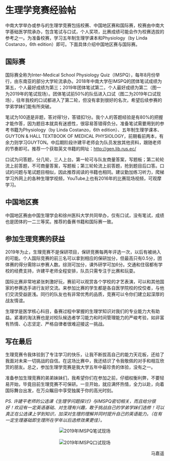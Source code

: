 # 生理学竞赛经验帖

中南大学举办或参与的生理学竞赛包括校赛、中国地区赛和国际赛，校赛由中南大学基础医学院承办，包含笔试与口试，个人奖项，比赛成绩可能会作为校赛选拔的参考之一。为准备校赛，学习五年制生理学课本和Physiology（by Linda Costanzo，6th edition）即可。下面具体介绍中国地区赛与国际赛。

## 国际赛

国际赛全称为Inter-Medical School Physiology Quiz（IMSPQ），每年8月份举行，由东南亚的部分大学轮流承办。2018年中南大学在IMSPQ的团体笔试成绩为第五，个人最好成绩为第三；2019年团体笔试第二，个人最好成绩为第二（图一为2019年的笔试现场）。团体笔试前50%的队伍进入口试（图二为2019年口试现场），往年我校的口试都进入了第二轮，但没有拿到很好的名次，希望后续参赛的学弟学妹们能有所突破。

笔试为100道是非题，答对得1分，答错扣1分。我个人的答题经验是有80%的把握才能作答，因为题目本就具有迷惑性，很容易答错得负分。准备笔试需要用到的参考书籍为Physiology（by Linda Costanzo，6th edition）、五年制生理学课本、GUYTON & HALL TEXTBOOK OF MEDICAL PHYSIOLOGY，前期看前两本，有余力则学习GUYTON。中后期阶段许建平老师会为队员发放其他资料，跟随老师的节奏即可。推荐一个获取英文书籍的网址：http://gen.lib.rus.ec/

口试为问答题，分几轮，三人上台。第一轮可与队友商量答案，写题板；第二轮轮流上前答题，不可商量答案，写题板；第三轮轮流上前答题，抢到题目后口答。口试的问题与笔试题目相似，因此推荐阅读的书籍也相同。建议勤加练习听力，爬梯学习外网上的各种生理学视频，YouTube上也有2016年的比赛现场视频，可观摩学习。

## 中国地区赛

中国地区赛由中国生理学会和徐州医科大学共同举办，仅有口试，没有笔试，成绩也是团体的一二三等奖。推荐的备赛书籍和国际赛一致。

## 参加生理竞赛的获益

2019年为止，生理竞赛不是保研项目，保研竞赛每两年评选一次，以后有被纳入的可能。个人国际竞赛的前三名可以拿到相应的保研加分，但最高只有0.5分，团体赛的得分需除以参赛人数。综测可加分，课外研学可加6分。交通和住宿都有学校的经费支持，许建平老师全程安排，队员只需专注于比赛和玩耍。

国际比赛非常地紧张刺激好玩，赛前可以观赏各个学校的才艺表演，可以和其他国家的参赛选手进行友好交流。来参加比赛的学生都是各自医学院校的佼佼者，与他们交流受益匪浅。同行的队友也有非常优秀的品质，竞赛可以令你们建立起深厚的战友情谊。

生理学是医学核心科目，备赛过程中掌握的生理学知识对我们的专业能力大有助益。紧凑的淘汰赛也是对校队候选者学习能力和时间管理能力的严峻考验，如非富有热情、心志坚定、严格自律者很难迎接这一挑战。

## 写在最后

生理竞赛令我体验到了专注学习的快乐，让我不断拔高自己的能力天花板，还给了我面对未来一切挑战的自信。在这场比赛中，我还结识了令我敬佩的对手和相互欣赏的朋友。总之，参加生理学竞赛是我大学五年中最珍贵的体验，没有之一。

准备参加生理竞赛的弟弟妹妹们，我希望你们在参加之前，仔细权衡利弊，不要轻易开始，毕竟目前生理竞赛不可保研。一旦开始，就应满怀热情，全力以赴，向着国际舞台出发，在万众瞩目中享受独属于你的高光时刻。

*PS. 许建平老师的公选课《生理学问题探讨》与IMSPQ密切相关，而且给分很好！欢迎有一定英语基础、对生理有兴趣，敢于挑战自己的学弟学妹们选修！可以真正在公选课上学到知识，加深对生理的理解并同时提升自己的英语能力。（在有一定生理基础即生理所在学年以后选修效果更佳）。*

<div align=center>
<img src="https://gitee.com/zcx980605/Survive_XYSM_dev/raw/master/Image/Ch2_3_1.png" alt="2019年IMSPQ笔试现场">
</div>
<br/>
<div align=center>
<img src="https://gitee.com/zcx980605/Survive_XYSM_dev/raw/master/Image/Ch2_3_2.png" alt="2019年IMSPQ口试现场">
</div>

<p align="right">马嘉遥</p>